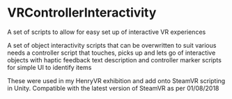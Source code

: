 # VRControllerInteractivity
A set of scripts to allow for easy set up of interactive VR experiences

A set of object interactivity scripts that can be overwritten to suit various needs
a controller script that touches, picks up and lets go of interactive objects with haptic feedback
text description and controller marker scripts for simple UI to identify items

These were used in my HenryVR exhibition and add onto SteamVR scripting in Unity. 
Compatible with the latest version of SteamVR as per 01/08/2018
